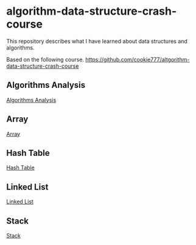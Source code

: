 # algorithm-data-structure-crash-course

This repository describes what I have learned about data structures and algorithms.

Based on the following course.
https://github.com/cookie777/altgorithm-data-structure-crash-course

## Algorithms Analysis

[Algorithms Analysis](/algorithm-analysis.md)

## Array

[Array](/array.md)

## Hash Table

[Hash Table](/hash-table.md)

## Linked List

[Linked List](/linked-list.md)

## Stack

[Stack](/stack.md)
